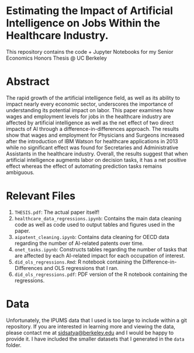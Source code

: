 # Estimating the Impact of Artificial Intelligence on Jobs Within the Healthcare Industry.

This repository contains the code + Jupyter Notebooks for my Senior Economics Honors Thesis @ UC Berkeley

# Abstract
The rapid growth of the artificial intelligence field, as well as its ability to impact nearly every economic sector,
underscores the importance of understanding its potential impact on labor. This paper examines how wages and employment levels for jobs in the healthcare industry are affected by artificial intelligence as well as the net effect of two direct impacts of AI through a difference-in-differences approach. The results show that wages and employment for Physicians and Surgeons increased after the introduction of IBM Watson for healthcare applications in 2013 while no significant effect was found for Secretaries and Administrative Assistants in the healthcare industry. Overall, the results suggest that when artificial intelligence augments labor on decision tasks, it has a net positive effect whereas the effect of automating prediction tasks remains ambiguous.

# Relevant Files
1. `THESIS.pdf`: The actual paper itself! 
2. `healthcare_data_regressions.ipynb`: Contains the main data cleaning code as well as code used to output tables and figures used in the paper.  
3. `aipatent_cleaning.ipynb`: Contains data cleaning for OECD data regarding the number of AI-related patents over time.
4. `onet_tasks.ipynb`: Constructs tables regarding the number of tasks that are affected by each AI-related impact for each occupation of interest. 
5. `did_ols_regressions.Rmd`: R notebook containing the Difference-in-Differences and OLS regressions that I ran. 
6. `did_ols_regressions.pdf`: PDF version of the R notebook containing the regressions. 

# Data
Unfortunately, the IPUMS data that I used is too large to include within a git repository. If you are interested in learning more and viewing the data, please contact me at sidsatya@berkeley.edu and I would be happy to provide it. I have included the smaller datasets that I generated in the `data` folder. 
